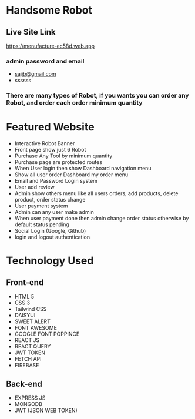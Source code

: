 # Handsome Robot
## Live Site Link

https://menufacture-ec58d.web.app
### admin password and email
- sajib@gmail.com
- ssssss
### There are many types of Robot, if you wants you can order any Robot, and order each order minimum quantity


# Featured Website
- Interactive Robot Banner 
- Front page show just 6 Robot
- Purchase Any Tool by minimum quantity
- Purchase page are protected routes
- When User login then show Dashboard navigation menu
- Show all user order Dashboard my order menu
- Email and Password Login system
- User add review
- Admin show others menu like all users orders, add products, delete product, order status change
- User payment system
- Admin can any user make admin
- When user payment done then admin change order status otherwise by default status pending
- Social Login (Google, Github)
- login and logout authentication


# Technology Used
## Front-end
- HTML 5
- CSS 3
- Tailwind CSS
- DAISYUI
- SWEET ALERT
- FONT AWESOME
- GOOGLE FONT POPPINCE
- REACT JS
- REACT QUERY
- JWT TOKEN
- FETCH API
- FIREBASE


## Back-end
- EXPRESS JS
- MONGODB
- JWT (JSON WEB TOKEN)

